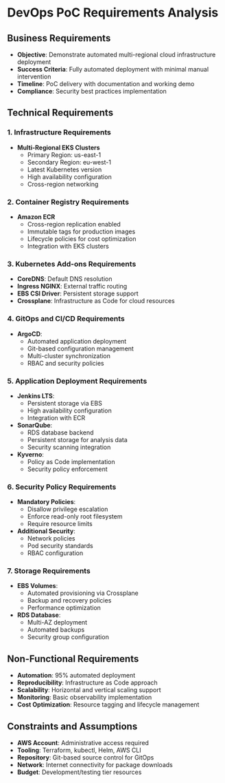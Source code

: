 # DevOps PoC Requirements Analysis

## Business Requirements
- **Objective**: Demonstrate automated multi-regional cloud infrastructure deployment
- **Success Criteria**: Fully automated deployment with minimal manual intervention
- **Timeline**: PoC delivery with documentation and working demo
- **Compliance**: Security best practices implementation

## Technical Requirements

### 1. Infrastructure Requirements
- **Multi-Regional EKS Clusters**
  - Primary Region: us-east-1
  - Secondary Region: eu-west-1
  - Latest Kubernetes version
  - High availability configuration
  - Cross-region networking

### 2. Container Registry Requirements
- **Amazon ECR**
  - Cross-region replication enabled
  - Immutable tags for production images
  - Lifecycle policies for cost optimization
  - Integration with EKS clusters

### 3. Kubernetes Add-ons Requirements
- **CoreDNS**: Default DNS resolution
- **Ingress NGINX**: External traffic routing
- **EBS CSI Driver**: Persistent storage support
- **Crossplane**: Infrastructure as Code for cloud resources

### 4. GitOps and CI/CD Requirements
- **ArgoCD**: 
  - Automated application deployment
  - Git-based configuration management
  - Multi-cluster synchronization
  - RBAC and security policies

### 5. Application Deployment Requirements
- **Jenkins LTS**: 
  - Persistent storage via EBS
  - High availability configuration
  - Integration with ECR
- **SonarQube**: 
  - RDS database backend
  - Persistent storage for analysis data
  - Security scanning integration
- **Kyverno**: 
  - Policy as Code implementation
  - Security policy enforcement

### 6. Security Policy Requirements
- **Mandatory Policies**:
  - Disallow privilege escalation
  - Enforce read-only root filesystem
  - Require resource limits
- **Additional Security**:
  - Network policies
  - Pod security standards
  - RBAC configuration

### 7. Storage Requirements
- **EBS Volumes**: 
  - Automated provisioning via Crossplane
  - Backup and recovery policies
  - Performance optimization
- **RDS Database**: 
  - Multi-AZ deployment
  - Automated backups
  - Security group configuration

## Non-Functional Requirements
- **Automation**: 95% automated deployment
- **Reproducibility**: Infrastructure as Code approach
- **Scalability**: Horizontal and vertical scaling support
- **Monitoring**: Basic observability implementation
- **Cost Optimization**: Resource tagging and lifecycle management

## Constraints and Assumptions
- **AWS Account**: Administrative access required
- **Tooling**: Terraform, kubectl, Helm, AWS CLI
- **Repository**: Git-based source control for GitOps
- **Network**: Internet connectivity for package downloads
- **Budget**: Development/testing tier resources 